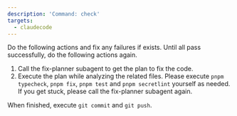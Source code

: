 ```yaml
---
description: 'Command: check'
targets:
  - claudecode
---
```


Do the following actions and fix any failures if exists. Until all pass successfully, do the following actions again.

1. Call the fix-planner subagent to get the plan to fix the code.
2. Execute the plan while analyzing the related files. Please execute `pnpm typecheck`, `pnpm fix`, `pnpm test` and `pnpm secretlint` yourself as needed. If you get stuck, please call the fix-planner subagent again.

When finished, execute `git commit` and `git push`.

